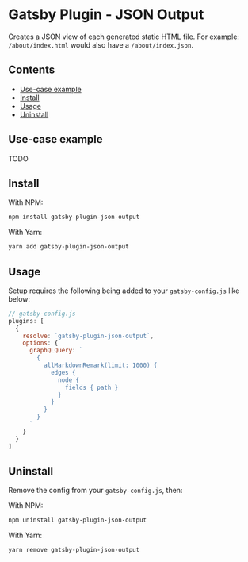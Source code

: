 # Gatsby Plugin - JSON Output

Creates a JSON view of each generated static HTML file. For example: `/about/index.html` would also have a `/about/index.json`.

## Contents

- [Use-case example](#use-case-example)
- [Install](#install)
- [Usage](#usage)
- [Uninstall](#uninstall)

## Use-case example

TODO

## Install

With NPM:

```bash
npm install gatsby-plugin-json-output
```

With Yarn:

```bash
yarn add gatsby-plugin-json-output
```

## Usage

Setup requires the following being added to your `gatsby-config.js` like below:

```javascript
// gatsby-config.js
plugins: [
  {
    resolve: `gatsby-plugin-json-output`,
    options: {
      graphQLQuery: `
        {
          allMarkdownRemark(limit: 1000) {
            edges {
              node {
                fields { path }
              }
            }
          }
        }
      `
    }
  }
]
```

## Uninstall

Remove the config from your `gatsby-config.js`, then:

With NPM:

```bash
npm uninstall gatsby-plugin-json-output
```

With Yarn:

```bash
yarn remove gatsby-plugin-json-output
```